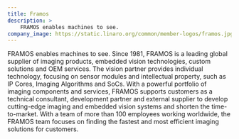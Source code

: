 ```yaml
---
title: Framos
description: >
    FRAMOS enables machines to see.
company_image: https://static.linaro.org/common/member-logos/framos.jpg
---
```

FRAMOS enables machines to see. Since 1981, FRAMOS is a leading global supplier of imaging products, embedded vision technologies, custom solutions and OEM services. The vision partner provides individual technology, focusing on sensor modules and intellectual property, such as IP Cores, Imaging Algorithms and SoCs. With a powerful portfolio of imaging components and services, FRAMOS supports customers as a technical consultant, development partner and external supplier to develop cutting-edge imaging and embedded vision systems and shorten the time-to-market. With a team of more than 100 employees working worldwide, the FRAMOS team focuses on finding the fastest and most efficient imaging solutions for customers.
